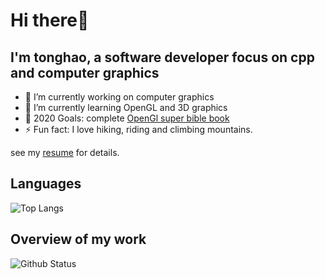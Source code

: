 # Hi there👋

## I'm tonghao, a software developer focus on cpp and computer graphics

- 🔭 I’m currently working on computer graphics
- 🌱 I’m currently learning OpenGL and 3D graphics
- 🥅 2020 Goals: complete [OpenGl super bible book](http://www.openglsuperbible.com/)
- ⚡ Fun fact: I love hiking, riding and climbing mountains.

see my [resume](https://github.com/maidamai0/maidamai0.github.io/blob/master/resume.md) for details.

## Languages

![Top Langs](https://github-readme-stats.vercel.app/api/top-langs/?username=maidamai0&layout=compact&card_width=500&hide_border=true&hide=html)

## Overview of my work

![Github Status](https://github-readme-stats.vercel.app/api?username=maidamai0&show_icons=true&hide_border=true&hide_title=true)

<!--
**maidamai0/maidamai0** is a ✨ _special_ ✨ repository because its `README.md` (this file) appears on your GitHub profile.

Here are some ideas to get you started:

- 🔭 I’m currently working on ...
- 🌱 I’m currently learning ...
- 👯 I’m looking to collaborate on ...
- 🤔 I’m looking for help with ...
- 💬 Ask me about ...
- 📫 How to reach me: ...
- 😄 Pronouns: ...
- ⚡ Fun fact: ...
-->
